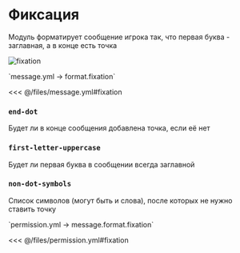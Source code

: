 # Фиксация

Модуль форматирует сообщение игрока так, что первая буква - заглавная, а в конце есть точка

![fixation](/fixation.png)

[//]: # (message.yml)
<!--@include: @/parts/words.md#setting-->
<!--@include: @/parts/words.md#path--> `message.yml → format.fixation`

<!--@include: @/parts/words.md#default-->
<<< @/files/message.yml#fixation

<!--@include: @/parts/enable.md-->

### `end-dot`

Будет ли в конце сообщения добавлена точка, если её нет

### `first-letter-uppercase`

Будет ли первая буква в сообщении всегда заглавной

### `non-dot-symbols`

Список символов (могут быть и слова), после которых не нужно ставить точку

[//]: # (permission.yml)
<!--@include: @/parts/words.md#permission-->
<!--@include: @/parts/words.md#path--> `permission.yml → message.format.fixation`

<!--@include: @/parts/words.md#default-->
<<< @/files/permission.yml#fixation

<!--@include: @/parts/permission/permissionTier3.md-->
